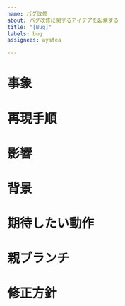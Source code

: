 ```yaml
---
name: バグ改修
about: バグ改修に関するアイデアを起票する
title: "[Bug]"
labels: bug
assignees: ayatea

---
```


# 事象

# 再現手順

# 影響

# 背景

# 期待したい動作

# 親ブランチ

# 修正方針
